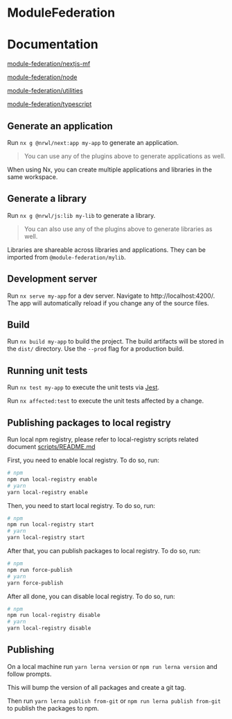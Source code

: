# ModuleFederation

# Documentation

[module-federation/nextjs-mf](./packages/nextjs-mf)

[module-federation/node](./packages/node)

[module-federation/utilities](./packages/utilities)

[module-federation/typescript](./packages/typescript)

## Generate an application

Run `nx g @nrwl/next:app my-app` to generate an application.

> You can use any of the plugins above to generate applications as well.

When using Nx, you can create multiple applications and libraries in the same workspace.

## Generate a library

Run `nx g @nrwl/js:lib my-lib` to generate a library.

> You can also use any of the plugins above to generate libraries as well.

Libraries are shareable across libraries and applications. They can be imported from `@module-federation/mylib`.

## Development server

Run `nx serve my-app` for a dev server. Navigate to http://localhost:4200/. The app will automatically reload if you change any of the source files.

## Build

Run `nx build my-app` to build the project. The build artifacts will be stored in the `dist/` directory. Use the `--prod` flag for a production build.

## Running unit tests

Run `nx test my-app` to execute the unit tests via [Jest](https://jestjs.io).

Run `nx affected:test` to execute the unit tests affected by a change.

## Publishing packages to local registry

Run local npm registry, please refer to local-registry scripts related document [scripts/README.md](./scripts/README.md)

First, you need to enable local registry. To do so, run:

```bash
# npm
npm run local-registry enable
# yarn
yarn local-registry enable
```

Then, you need to start local registry. To do so, run:

```bash
# npm
npm run local-registry start
# yarn
yarn local-registry start
```

After that, you can publish packages to local registry. To do so, run:

```bash
# npm
npm run force-publish
# yarn
yarn force-publish
```

After all done, you can disable local registry. To do so, run:

```bash
# npm
npm run local-registry disable
# yarn
yarn local-registry disable
```

## Publishing

On a local machine run `yarn lerna version` or `npm run lerna version` and follow prompts.

This will bump the version of all packages and create a git tag.

Then run `yarn lerna publish from-git` or `npm run lerna publish from-git` to publish the packages to npm.
